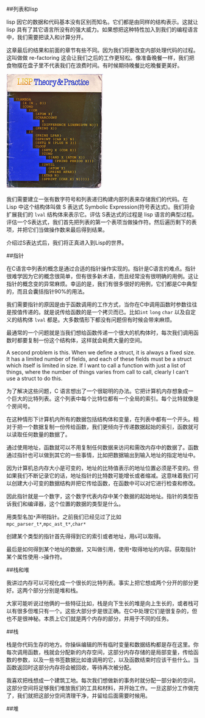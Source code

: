 ##列表和lisp

  lisp 因它的数据和代码基本没有区别而知名。它们都是由同样的结构表示。这就让 lisp 具有了其它语言所没有的强大威力。如果想把这种特性加入到我们的编程语言中，我们需要把读入和计算分开。

  这章最后的结果和前面的章节有些不同。因为我们将要改变内部处理代码的过程。这叫做做 re-factoring 这会让我们之后的工作更轻松。像准备晚餐一样，我们把食物摆在盘子里不代表我们在浪费时间。有时候期待晚餐比吃晚餐更美好。

  ![All CAPS SO RIGHT YET SO WRONG](./lisp.png)

  我们需要建立一张有数字符号和列表递归构建内部列表来存储我们的代码。在 Lisp 中这个结构体叫做 S 表达式  Symbolic Expression(符号表达式)。我们将会扩展我们的 `lval` 结构体来表示它。评估 S表达式的过程是 lisp 语言的典型过程。评估一个S表达式，我们首先把列表的第一个表项当做操作符。然后遍历剩下的表项，并把它们当做操作数来最后得到结果。

  介绍过S表达式后，我们将正真进入到Lisp的世界。

##指针

  在C语言中列表的概念是通过合适的指针操作实现的。指针是C语言的难点。指针很难学因为它的概念很简单，但有很多新术语，而且经常没有很明确的用例。这让指针的概念变的异常麻烦。幸运的是，我们有很多很好的用例，它们都是C中典型的，而且会囊括指针90%的用法。

  我们需要指针的原因是由于函数调用的工作方式，当你在C中调用函数时参数往往是按值传递的。就是说传给函数的是一个拷贝而已。比如`int` `long` `char` 以及自定义的结构体 `lval` 都是。大多数情形下都没有问题但有时候会带来麻烦。

  最通常的一个问题就是当我们想给函数传递一个很大的机构体时，每次我们调用函数时都要复制一份这个结构体，这样就会耗费大量的空间。

  A second problem is this. When we define a struct, it is always a fixed size. It has a limited number of fields, and each of these fields must be a struct which itself is limited in size. If I want to call a function with just a list of things, where the number of things varies from call to call, clearly I can't use a struct to do this.

 为了解决这些问题，C 语言想出了一个很聪明的办法。它把计算机内存想象成一个巨大的比特列表。这个列表中每个比特位都有一个全局的索引。每个比特就像是个房间号。

  在这种情形下计算机内所有的数据包括结构体和变量，在列表中都有一个开头。相对于把一个数据复制一份传给函数，我们更倾向于传递数据起始的索引，函数就可以读取任何数量的数据了。

  通过使用地址，函数就可以不用复制任何数据来访问和需改内存中的数据了。函数通过指针也可以做到其它的一些事情，比如把数据输出到输入地址的指定地址中。

  因为计算机总内存大小是可变的，地址的比特值表示的地址位置必须是不变的。但如果我们不断记录它的话，地址指针的比特数可能增长或者缩减。这意味着我们可以创建大小可变的数据结构并把它传给函数，在函数中可以对它进行检查和修改。

  因此指针就是一个数字，这个数字代表内存中某个数据的起始地址。指针的类型告诉我们和编译器，这个位置的数据的类型是什么。

  用类型名加`*`声明指针。之前我们已经见过了比如`mpc_parser_t*`,`mpc_ast_t*`,`char*`

  创建某个类型的指针首先得得到它的索引或者地址，用`&`可以取得。

  最后是如何得到某个地址的数据，又叫做引用，使用`*`取得地址的内容。获取指针某个属性使用`->`操作符。

##栈和堆
  
  我讲过内存可以可视化成一个很长的比特列表。事实上把它想成两个分开的部分更好。这两个部分分别是堆和栈。

  大家可能听说过他俩的一些特征比如，栈是向下生长的堆是向上生长的，或者栈可以有很多但堆只有一个。这些大部分步是很正确。在C中处理它们是很复杂的，但也不是很神秘。本质上它们就是两个内存的部分，并用于不同的任务。

##栈

  栈是你代码生存的地方。你操纵编辑的所有临时变量和数据结构都是存在这里。你每次调用函数，栈就会分配新的内存空间，这部分内存存储的是局部变量，传给函数的参数，以及一些书签数据比如谁调用的它，以及函数结束时应该干些什么。当函数返回时这部分内存将会被回收，等待再次被分配。

  我喜欢把栈想成一个建筑工地。每次我们想做新的事务时就分配一部分新的空间，这部分空间将足够我们堆放我们的工具和材料，并开始工作。一旦这部分工作做完了，我们就把这部分空间清理干净，并留给后面需要时候用。

##堆


